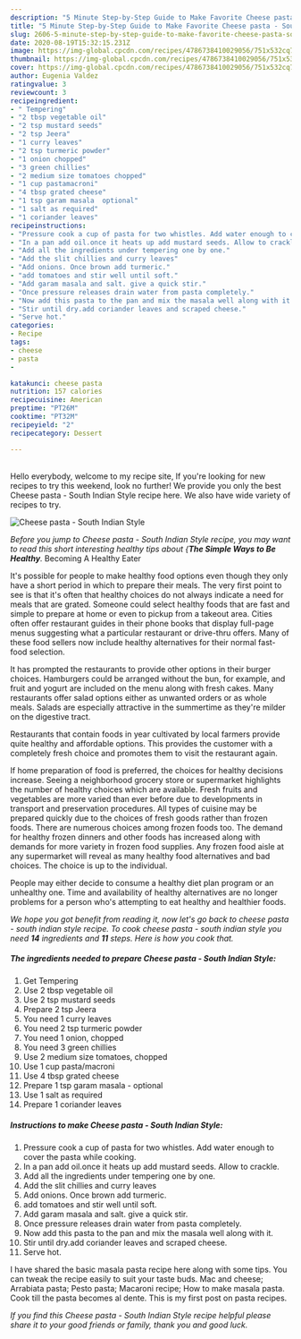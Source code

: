 ```yaml
---
description: "5 Minute Step-by-Step Guide to Make Favorite Cheese pasta - South Indian Style"
title: "5 Minute Step-by-Step Guide to Make Favorite Cheese pasta - South Indian Style"
slug: 2606-5-minute-step-by-step-guide-to-make-favorite-cheese-pasta-south-indian-style
date: 2020-08-19T15:32:15.231Z
image: https://img-global.cpcdn.com/recipes/4786738410029056/751x532cq70/cheese-pasta-south-indian-style-recipe-main-photo.jpg
thumbnail: https://img-global.cpcdn.com/recipes/4786738410029056/751x532cq70/cheese-pasta-south-indian-style-recipe-main-photo.jpg
cover: https://img-global.cpcdn.com/recipes/4786738410029056/751x532cq70/cheese-pasta-south-indian-style-recipe-main-photo.jpg
author: Eugenia Valdez
ratingvalue: 3
reviewcount: 3
recipeingredient:
- " Tempering"
- "2 tbsp vegetable oil"
- "2 tsp mustard seeds"
- "2 tsp Jeera"
- "1 curry leaves"
- "2 tsp turmeric powder"
- "1 onion chopped"
- "3 green chillies"
- "2 medium size tomatoes chopped"
- "1 cup pastamacroni"
- "4 tbsp grated cheese"
- "1 tsp garam masala  optional"
- "1 salt as required"
- "1 coriander leaves"
recipeinstructions:
- "Pressure cook a cup of pasta for two whistles. Add water enough to cover the pasta while cooking."
- "In a pan add oil.once it heats up add mustard seeds. Allow to crackle."
- "Add all the ingredients under tempering one by one."
- "Add the slit chillies and curry leaves"
- "Add onions. Once brown add turmeric."
- "add tomatoes and stir well until soft."
- "Add garam masala and salt. give a quick stir."
- "Once pressure releases drain water from pasta completely."
- "Now add this pasta to the pan and mix the masala well along with it."
- "Stir until dry.add coriander leaves and scraped cheese."
- "Serve hot."
categories:
- Recipe
tags:
- cheese
- pasta
- 

katakunci: cheese pasta  
nutrition: 157 calories
recipecuisine: American
preptime: "PT26M"
cooktime: "PT32M"
recipeyield: "2"
recipecategory: Dessert

---
```

<br>
Hello everybody, welcome to my recipe site, If you're looking for new recipes to try this weekend, look no further! We provide you only the best Cheese pasta - South Indian Style recipe here. We also have wide variety of recipes to try.
<br>


![Cheese pasta - South Indian Style](https://img-global.cpcdn.com/recipes/4786738410029056/751x532cq70/cheese-pasta-south-indian-style-recipe-main-photo.jpg)

<i>Before you jump to Cheese pasta - South Indian Style recipe, you may want to read this short interesting healthy tips about {<strong>The Simple Ways to Be Healthy</strong>.</i>
Becoming A Healthy Eater

It's possible for people to make healthy food options even though they only have a short period in which to prepare their meals. The very first point to see is that it's often that healthy choices do not always indicate a need for meals that are grated. Someone could select healthy foods that are fast and simple to prepare at home or even to pickup from a takeout area. Cities often offer restaurant guides in their phone books that display full-page menus suggesting what a particular restaurant or drive-thru offers. Many of these food sellers now include healthy alternatives for their normal fast-food selection.

 It has prompted the restaurants to provide other options in their burger choices. Hamburgers could be arranged without the bun, for example, and fruit and yogurt are included on the menu along with fresh cakes. Many restaurants offer salad options either as unwanted orders or as whole meals.  Salads are especially attractive in the summertime as they're milder on the digestive tract.

Restaurants that contain foods in year cultivated by local farmers provide quite healthy and affordable options.  This provides the customer with a completely fresh choice and promotes them to visit the restaurant again.

If home preparation of food is preferred, the choices for healthy decisions increase. Seeing a neighborhood grocery store or supermarket highlights the number of healthy choices which are available. Fresh fruits and vegetables are more varied than ever before due to developments in transport and preservation procedures.  All types of cuisine may be prepared quickly due to the choices of fresh goods rather than frozen foods. There are numerous choices among frozen foods too. The demand for healthy frozen dinners and other foods has increased along with demands for more variety in frozen food supplies. Any frozen food aisle at any supermarket will reveal as many healthy food alternatives and bad choices. The choice is up to the individual.

People may either decide to consume a healthy diet plan program or an unhealthy one. Time and availability of healthy alternatives are no longer problems for a person who's attempting to eat healthy and healthier foods.


<i>We hope you got benefit from reading it, now let's go back to cheese pasta - south indian style recipe. To cook cheese pasta - south indian style you need <strong>14</strong> ingredients and <strong>11</strong> steps. Here is how you cook that.
</i>

##### The ingredients needed to prepare Cheese pasta - South Indian Style:

1. Get  Tempering
1. Use 2 tbsp vegetable oil
1. Use 2 tsp mustard seeds
1. Prepare 2 tsp Jeera
1. You need 1 curry leaves
1. You need 2 tsp turmeric powder
1. You need 1 onion, chopped
1. You need 3 green chillies
1. Use 2 medium size tomatoes, chopped
1. Use 1 cup pasta/macroni
1. Use 4 tbsp grated cheese
1. Prepare 1 tsp garam masala - optional
1. Use 1 salt as required
1. Prepare 1 coriander leaves


##### Instructions to make Cheese pasta - South Indian Style:

1. Pressure cook a cup of pasta for two whistles. Add water enough to cover the pasta while cooking.
1. In a pan add oil.once it heats up add mustard seeds. Allow to crackle.
1. Add all the ingredients under tempering one by one.
1. Add the slit chillies and curry leaves
1. Add onions. Once brown add turmeric.
1. add tomatoes and stir well until soft.
1. Add garam masala and salt. give a quick stir.
1. Once pressure releases drain water from pasta completely.
1. Now add this pasta to the pan and mix the masala well along with it.
1. Stir until dry.add coriander leaves and scraped cheese.
1. Serve hot.


I have shared the basic masala pasta recipe here along with some tips. You can tweak the recipe easily to suit your taste buds. Mac and cheese; Arrabiata pasta; Pesto pasta; Macaroni recipe; How to make masala pasta. Cook till the pasta becomes al dente. This is my first post on pasta recipes. 

<i>If you find this Cheese pasta - South Indian Style recipe helpful please share it to your good friends or family, thank you and good luck.</i>
